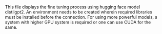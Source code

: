 This file displays the fine tuning process using hugging face model distilgpt2. An environment needs to be created wherein required libraries must be installed before the connection. For using more powerful models, a system with higher GPU system is required or one can use CUDA for the same. 
